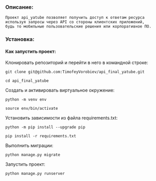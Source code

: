 ### Описание:
```
Проект api_yatube позволяет получить доступ к ответам ресурса используя запросы через API со стороны клиентских приложений, 
будь то мобильные пользовательские решения или корпоративное ПО.
```
### Установка:
#### Как запустить проект:
Клонировать репозиторий и перейти в него в командной строке:
```
git clone git@github.com:TimofeyVorobiev/api_final_yatube.git
```
```
cd api_final_yatube
```
Cоздать и активировать виртуальное окружение:
```
python -m venv env
```
```
source env/bin/activate
```
Установить зависимости из файла requirements.txt:
```
python -m pip install --upgrade pip
```
```
pip install -r requirements.txt
```
Выполнить миграции:
```
python manage.py migrate
```
Запустить проект:
```
python manage.py runserver
```
